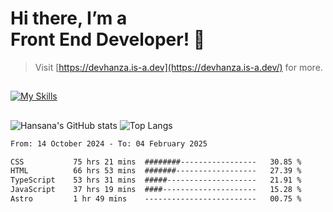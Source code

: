 # Hi there, I’m a<br>Front End Developer! 👋
> Visit [https://devhanza.is-a.dev](https://devhanza.is-a.dev/) for more.

##
[![My Skills](https://skillicons.dev/icons?i=html,css,js,tailwind,sass,bootstrap,ts,angular,nodejs,express,py,wordpress,figma,ps)](https://hansana.is-a.dev)
##
![Hansana's GitHub stats](https://github-readme-stats.vercel.app/api?username=DevHanza\&hide=issues\&show_icons=true&theme=dark)
![Top Langs](https://github-readme-stats.vercel.app/api/top-langs/?username=DevHanza\&layout=compact&theme=dark)

<!--START_SECTION:waka-->

```txt
From: 14 October 2024 - To: 04 February 2025

CSS           75 hrs 21 mins  ########-----------------   30.85 %
HTML          66 hrs 53 mins  #######------------------   27.39 %
TypeScript    53 hrs 31 mins  #####--------------------   21.91 %
JavaScript    37 hrs 19 mins  ####---------------------   15.28 %
Astro         1 hr 49 mins    -------------------------   00.75 %
```

<!--END_SECTION:waka-->

